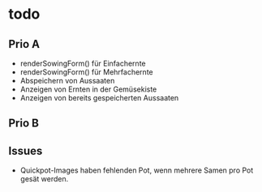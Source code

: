 # todo

## Prio A

- renderSowingForm() für Einfachernte
- renderSowingForm() für Mehrfachernte
- Abspeichern von Aussaaten
- Anzeigen von Ernten in der Gemüsekiste
- Anzeigen von bereits gespeicherten Aussaaten

## Prio B

## Issues

- Quickpot-Images haben fehlenden Pot, wenn mehrere Samen pro Pot gesät werden.

